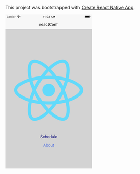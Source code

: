 This project was bootstrapped with [Create React Native App](https://github.com/react-community/create-react-native-app).

![Home](docs/Home.png "Home")
